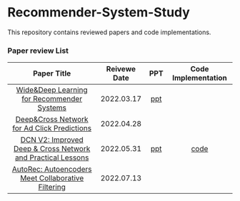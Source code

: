 # Recommender-System-Study
This repository contains reviewed papers and code implementations.  


### Paper review List

|Paper Title|Reivewe Date|PPT|Code Implementation|
|:------:|:---:|:---:|:---:|
|[Wide&Deep Learning for Recommender Systems](https://github.com/DoyeonLim/Recommender-System-Study/blob/master/paper%20review/Wide%26Deep%20Learning%20for%20Recommender%20Systems/paper%20pdf.pdf)|2022.03.17|[ppt](https://github.com/DoyeonLim/Recommender-System-Study/blob/master/paper%20review/Wide%26Deep%20Learning%20for%20Recommender%20Systems/ppt%20%EB%B0%9C%ED%91%9C%EC%9E%90%EB%A3%8C.pdf)||
|[Deep&Cross Network for Ad Click Predictions](https://github.com/DoyeonLim/Recommender-System-Study/blob/master/paper%20review/DCN%20%EC%8B%9C%EB%A6%AC%EC%A6%88/Deep%26Cross%20Network%20for%20Ad%20Click%20Predictions/paper%20pdf.pdf)|2022.04.28|||
|[DCN V2: Improved Deep & Cross Network and Practical Lessons](https://github.com/DoyeonLim/Recommender-System-Study/blob/master/paper%20review/DCN%20%EC%8B%9C%EB%A6%AC%EC%A6%88/DCN%20V2%20Improved%20Deep%20%26%20Cross%20Network%20and%20Practical%20Lessons/paper%20pdf.pdf)|2022.05.31|[ppt](https://github.com/DoyeonLim/Recommender-System-Study/blob/master/paper%20review/DCN%20%EC%8B%9C%EB%A6%AC%EC%A6%88/DCN%20V2%20Improved%20Deep%20%26%20Cross%20Network%20and%20Practical%20Lessons/ppt%20%EB%B0%9C%ED%91%9C%EC%9E%90%EB%A3%8C.pdf)|[code](https://github.com/DoyeonLim/Recommender-System-Study/blob/master/paper%20review/DCN%20%EC%8B%9C%EB%A6%AC%EC%A6%88/DCN%20V2%20Improved%20Deep%20%26%20Cross%20Network%20and%20Practical%20Lessons/paper%20implementation%20code.ipynb)|
|[AutoRec: Autoencoders Meet Collaborative Filtering](https://github.com/DoyeonLim/Recommender-System-Study/blob/master/paper%20review/AutoRec%20Autoencoders%20Meet%20Collaborative%20Filtering/paper%20pdf.pdf)|2022.07.13|||
